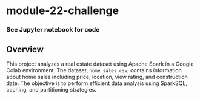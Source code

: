 # module-22-challenge

### See Jupyter notebook for code

## Overview

This project analyzes a real estate dataset using Apache Spark in a Google Colab environment. The dataset, `home_sales.csv`, contains information about home sales including price, location, view rating, and construction date. The objective is to perform efficient data analysis using SparkSQL, caching, and partitioning strategies.

